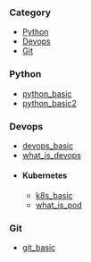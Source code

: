 <start pretty-til>

### Category
- [Python]()
- [Devops]()
- [Git]()

### Python
- [python_basic]()
- [python_basic2]()

### Devops
- [devops_basic]()
- [what_is_devops]()
- #### Kubernetes
	- [k8s_basic]()
	- [what_is_pod]()

### Git
- [git_basic]()

